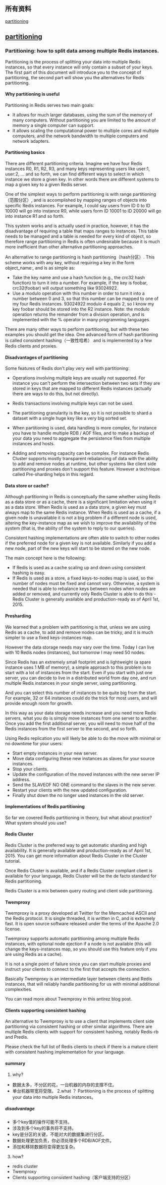 ## 所有资料
[partitioning](https://redis.io/topics/partitioning)
## [partitioning](https://redis.io/topics/partitioning)
### Partitioning: how to split data among multiple Redis instances.
Partitioning is the process of splitting your data into multiple Redis instances, so that every instance will only contain a subset of your keys. The first part of this document will introduce you to the concept of partitioning, the second part will show you the alternatives for Redis partitioning.

#### Why partitioning is useful
Partitioning in Redis serves two main goals:
- It allows for much larger databases, using the sum of the memory of many computers. Without partitioning you are limited to the amount of memory a single computer can support.
- It allows scaling the computational power to multiple cores and multiple computers, and the network bandwidth to multiple computers and network adapters.
#### Partitioning basics
There are different partitioning criteria. Imagine we have four Redis instances R0, R1, R2, R3, and many keys representing users like user:1, user:2, ... and so forth, we can find different ways to select in which instance we store a given key. In other words there are different systems to map a given key to a given Redis server.

One of the simplest ways to perform partitioning is with range partitioning（范围分区）, and is accomplished by mapping ranges of objects into specific Redis instances. For example, I could say users from ID 0 to ID 10000 will go into instance R0, while users form ID 10001 to ID 20000 will go into instance R1 and so forth.

This system works and is actually used in practice, however, it has the disadvantage of requiring a table that maps ranges to instances. This table needs to be managed and a table is needed for every kind of object, so therefore range partitioning in Redis is often undesirable because it is much more inefficient than other alternative partitioning approaches.

An alternative to range partitioning is hash partitioning（hash分区）. This scheme works with any key, without requiring a key in the form object_name:<id>, and is as simple as:
- Take the key name and use a hash function (e.g., the crc32 hash function) to turn it into a number. For example, if the key is foobar, crc32(foobar) will output something like 93024922.
- Use a modulo operation with this number in order to turn it into a number between 0 and 3, so that this number can be mapped to one of my four Redis instances. 93024922 modulo 4 equals 2, so I know my key foobar should be stored into the R2 instance. Note: the modulo operation returns the remainder from a division operation, and is implemented with the % operator in many programming languages.

There are many other ways to perform partitioning, but with these two examples you should get the idea. One advanced form of hash partitioning is called consistent hashing（一致性哈希） and is implemented by a few Redis clients and proxies.
#### Disadvantages of partitioning
Some features of Redis don't play very well with partitioning:

- Operations involving multiple keys are usually not supported. For instance you can't perform the intersection between two sets if they are stored in keys that are mapped to different Redis instances (actually there are ways to do this, but not directly).

- Redis transactions involving multiple keys can not be used.
- The partitioning granularity is the key, so it is not possible to shard a dataset with a single huge key like a very big sorted set.
- When partitioning is used, data handling is more complex, for instance you have to handle multiple RDB / AOF files, and to make a backup of your data you need to aggregate the persistence files from multiple instances and hosts.
- Adding and removing capacity can be complex. For instance Redis Cluster supports mostly transparent rebalancing of data with the ability to add and remove nodes at runtime, but other systems like client side partitioning and proxies don't support this feature. However a technique called Pre-sharding helps in this regard.
#### Data store or cache?
Although partitioning in Redis is conceptually the same whether using Redis as a data store or as a cache, there is a significant limitation when using it as a data store. When Redis is used as a data store, a given key must always map to the same Redis instance. When Redis is used as a cache, if a given node is unavailable it is not a big problem if a different node is used, altering the key-instance map as we wish to improve the availability of the system (that is, the ability of the system to reply to our queries).

Consistent hashing implementations are often able to switch to other nodes if the preferred node for a given key is not available. Similarly if you add a new node, part of the new keys will start to be stored on the new node.

The main concept here is the following:
- If Redis is used as a cache scaling up and down using consistent hashing is easy.
- If Redis is used as a store, a fixed keys-to-nodes map is used, so the number of nodes must be fixed and cannot vary. Otherwise, a system is needed that is able to rebalance keys between nodes when nodes are added or removed, and currently only Redis Cluster is able to do this - Redis Cluster is generally available and production-ready as of April 1st, 2015.
#### Presharding
We learned that a problem with partitioning is that, unless we are using Redis as a cache, to add and remove nodes can be tricky, and it is much simpler to use a fixed keys-instances map.

However the data storage needs may vary over the time. Today I can live with 10 Redis nodes (instances), but tomorrow I may need 50 nodes.

Since Redis has an extremely small footprint and is lightweight (a spare instance uses 1 MB of memory), a simple approach to this problem is to start with a lot of instances from the start. Even if you start with just one server, you can decide to live in a distributed world from day one, and run multiple Redis instances in your single server, using partitioning.

And you can select this number of instances to be quite big from the start. For example, 32 or 64 instances could do the trick for most users, and will provide enough room for growth.

In this way as your data storage needs increase and you need more Redis servers, what you do is simply move instances from one server to another. Once you add the first additional server, you will need to move half of the Redis instances from the first server to the second, and so forth.

Using Redis replication you will likely be able to do the move with minimal or no downtime for your users:
- Start empty instances in your new server.
- Move data configuring these new instances as slaves for your source instances.
- Stop your clients.
- Update the configuration of the moved instances with the new server IP address.
- Send the SLAVEOF NO ONE command to the slaves in the new server.
- Restart your clients with the new updated configuration.
- Finally shut down the no longer used instances in the old server.
#### Implementations of Redis partitioning
So far we covered Redis partitioning in theory, but what about practice? What system should you use?
#### Redis Cluster
Redis Cluster is the preferred way to get automatic sharding and high availability. It is generally available and production-ready as of April 1st, 2015. You can get more information about Redis Cluster in the Cluster tutorial.

Once Redis Cluster is available, and if a Redis Cluster compliant client is available for your language, Redis Cluster will be the de facto standard for Redis partitioning.

Redis Cluster is a mix between query routing and client side partitioning.
#### Twemproxy
Twemproxy is a proxy developed at Twitter for the Memcached ASCII and the Redis protocol. It is single threaded, it is written in C, and is extremely fast. It is open source software released under the terms of the Apache 2.0 license.

Twemproxy supports automatic partitioning among multiple Redis instances, with optional node ejection if a node is not available (this will change the keys-instances map, so you should use this feature only if you are using Redis as a cache).

It is not a single point of failure since you can start multiple proxies and instruct your clients to connect to the first that accepts the connection.

Basically Twemproxy is an intermediate layer between clients and Redis instances, that will reliably handle partitioning for us with minimal additional complexities.

You can read more about Twemproxy in this antirez blog post.
#### Clients supporting consistent hashing
An alternative to Twemproxy is to use a client that implements client side partitioning via consistent hashing or other similar algorithms. There are multiple Redis clients with support for consistent hashing, notably Redis-rb and Predis.

Please check the full list of Redis clients to check if there is a mature client with consistent hashing implementation for your language.


#### summary 
1. why?  
- 数据太多，不分区的花，一台机器的内存的支撑不住。
- 单台机器带宽将受限。
2.what ？
Partitioning is the process of splitting your data into multiple Redis instances。
##### disadvantage
- 多个key值的操作可能不支持。
- 涉及到多个key的事务将不支持。
- key是分区的关键，不能对大的数据集进行分区。
- 数据处理更加负责，你必须处理多个RDB/AOF文件。
- 添加和移除数据将变得更加复杂。
3. how?  
- redis cluster
- Twemproxy
- Clients supporting consistent hashing（客户端支持的分区）


